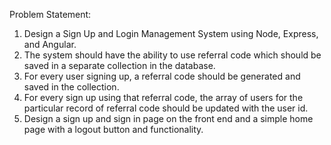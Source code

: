 Problem Statement:
1. Design a Sign Up and Login Management System using Node, Express, and Angular. 
2. The system should have the ability to use referral code which should be saved in a separate collection in the database.
3. For every user signing up, a referral code should be generated and saved in the collection.
4. For every sign up using that referral code, the array of users for the particular record of referral code should be updated with the user id. 
5. Design a sign up and sign in page on the front end and a simple home page with a logout button and functionality.
